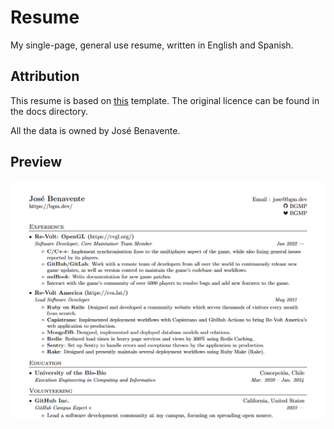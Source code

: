 # Resume
My single-page, general use resume, written in English and Spanish.

## Attribution
This resume is based on [this](https://github.com/sb2nov/resume) template. The original licence can be found in the docs directory.

All the data is owned by José Benavente.

## Preview
![Resume Screenshot](/docs/preview.png)
